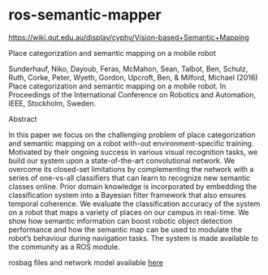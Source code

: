 # ros-semantic-mapper

https://wiki.qut.edu.au/display/cyphy/Vision-based+Semantic+Mapping


Place categorization and semantic mapping on a mobile robot

Sunderhauf, Niko, Dayoub, Feras, McMahon, Sean, Talbot, Ben, Schulz, Ruth, Corke, Peter, Wyeth, Gordon, Upcroft, Ben, & Milford, Michael (2016) Place categorization and semantic mapping on a mobile robot. In Proceedings of the International Conference on Robotics and Automation, IEEE, Stockholm, Sweden.

Abstract

In this paper we focus on the challenging problem of place categorization and semantic mapping on a robot with-out environment-specific training. Motivated by their ongoing success in various visual recognition tasks, we build our system upon a state-of-the-art convolutional network. We overcome its closed-set limitations by complementing the network with a series of one-vs-all classifiers that can learn to recognize new semantic classes online. Prior domain knowledge is incorporated by embedding the classification system into a Bayesian filter framework that also ensures temporal coherence. We evaluate the classification accuracy of the system on a robot that maps a variety of places on our campus in real-time. We show how semantic information can boost robotic object detection performance and how the semantic map can be used to modulate the robot’s behaviour during navigation tasks. The system is made available to the community as a ROS module.

rosbag files and network model available [here](https://cloudstor.aarnet.edu.au/plus/index.php/s/n63jLJyL2JjcCHq)
